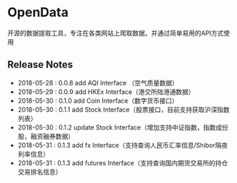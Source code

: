 # OpenData
开源的数据提取工具，专注在各类网站上爬取数据，并通过简单易用的API方式使用

## Release Notes
+ 2018-05-28 : 0.0.8 add AQI Interface （空气质量数据）
+ 2018-05-29 : 0.0.9 add HKEx Interface（港交所陆港通数据）
+ 2018-05-30 : 0.1.0 add Coin Interface（数字货币接口）
+ 2018-05-30 : 0.1.1 add Stock Interface（股票接口，目前支持获取沪深指数列表）
+ 2018-05-30 : 0.1.2 update Stock Interface（增加支持中证指数，指数成份股，融资融券数据）
+ 2018-05-31 : 0.1.3 add fx Interface（支持查询人民币汇率信息/Shibor隔夜利率信息）
+ 2018-05-31 : 0.1.3 add futures Interface（支持查询国内期货交易所的持仓交易排名信息）


